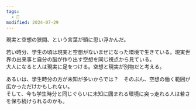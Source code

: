 ```yaml
---
tags:
  - 💭
modified: 2024-07-29
---
```

現実と空想の狭間、という言葉が頭に思い浮かんだ。  

若い時分、学生の頃は現実と空想がないまぜになった環境で生きている。現実世界の出来事と自分の脳が作り出す空想を同じ視点から見ている。  
大人になると人は現実に足をつける。空想と現実が別物だと考える。  

あるいは、学生時分の方が未知が多いからでは？　そのぶん、空想の働く範囲が広かっただけかもしれない。  
そして、今も学生時分と同じぐらいに未知に囲まれる環境に突っ走れる人は若さを保ち続けられるのかも。